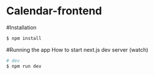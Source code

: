 # Calendar-frontend

#Installation
```bash
$ npm install
```

#Running the app
How to start next.js dev server (watch)
```bash
# dev
$ npm run dev
```
